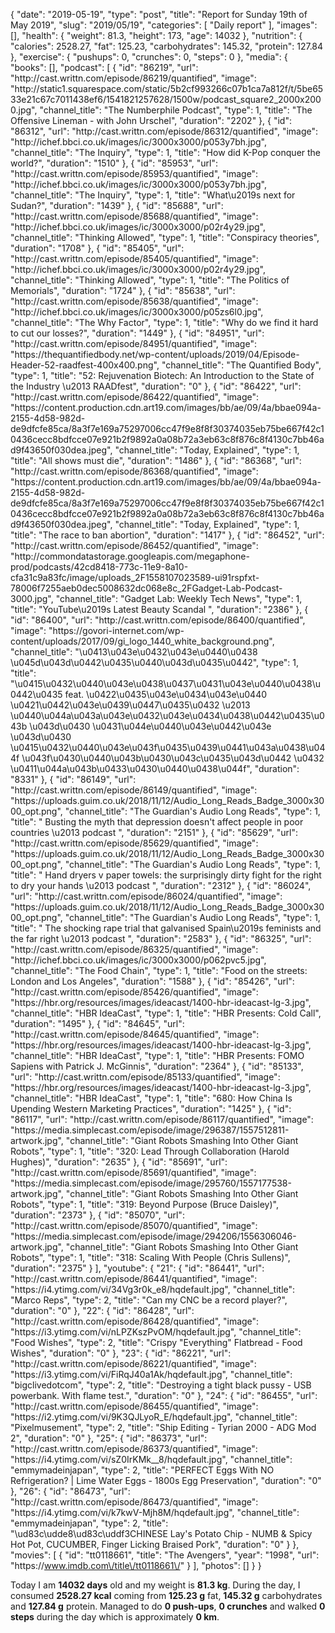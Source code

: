 {
    "date": "2019-05-19",
    "type": "post",
    "title": "Report for Sunday 19th of May 2019",
    "slug": "2019\/05\/19",
    "categories": [
        "Daily report"
    ],
    "images": [],
    "health": {
        "weight": 81.3,
        "height": 173,
        "age": 14032
    },
    "nutrition": {
        "calories": 2528.27,
        "fat": 125.23,
        "carbohydrates": 145.32,
        "protein": 127.84
    },
    "exercise": {
        "pushups": 0,
        "crunches": 0,
        "steps": 0
    },
    "media": {
        "books": [],
        "podcast": [
            {
                "id": "86219",
                "url": "http:\/\/cast.writtn.com\/episode\/86219\/quantified",
                "image": "http:\/\/static1.squarespace.com\/static\/5b2cf993266c07b1ca7a812f\/t\/5be6533e21c67c7011438ef6\/1541821257628\/1500w\/podcast_square2_2000x2000.jpg",
                "channel_title": "The Numberphile Podcast",
                "type": 1,
                "title": "The Offensive Lineman - with John Urschel",
                "duration": "2202"
            },
            {
                "id": "86312",
                "url": "http:\/\/cast.writtn.com\/episode\/86312\/quantified",
                "image": "http:\/\/ichef.bbci.co.uk\/images\/ic\/3000x3000\/p053y7bh.jpg",
                "channel_title": "The Inquiry",
                "type": 1,
                "title": "How did K-Pop conquer the world?",
                "duration": "1510"
            },
            {
                "id": "85953",
                "url": "http:\/\/cast.writtn.com\/episode\/85953\/quantified",
                "image": "http:\/\/ichef.bbci.co.uk\/images\/ic\/3000x3000\/p053y7bh.jpg",
                "channel_title": "The Inquiry",
                "type": 1,
                "title": "What\u2019s next for Sudan?",
                "duration": "1439"
            },
            {
                "id": "85688",
                "url": "http:\/\/cast.writtn.com\/episode\/85688\/quantified",
                "image": "http:\/\/ichef.bbci.co.uk\/images\/ic\/3000x3000\/p02r4y29.jpg",
                "channel_title": "Thinking Allowed",
                "type": 1,
                "title": "Conspiracy theories",
                "duration": "1708"
            },
            {
                "id": "85405",
                "url": "http:\/\/cast.writtn.com\/episode\/85405\/quantified",
                "image": "http:\/\/ichef.bbci.co.uk\/images\/ic\/3000x3000\/p02r4y29.jpg",
                "channel_title": "Thinking Allowed",
                "type": 1,
                "title": "The Politics of Memorials",
                "duration": "1724"
            },
            {
                "id": "85638",
                "url": "http:\/\/cast.writtn.com\/episode\/85638\/quantified",
                "image": "http:\/\/ichef.bbci.co.uk\/images\/ic\/3000x3000\/p05zs6l0.jpg",
                "channel_title": "The Why Factor",
                "type": 1,
                "title": "Why do we find it hard to cut our losses?",
                "duration": "1449"
            },
            {
                "id": "84951",
                "url": "http:\/\/cast.writtn.com\/episode\/84951\/quantified",
                "image": "https:\/\/thequantifiedbody.net\/wp-content\/uploads\/2019\/04\/Episode-Header-52-raadfest-400x400.png",
                "channel_title": "The Quantified Body",
                "type": 1,
                "title": "52: Rejuvenation Biotech: An Introduction to the State of the Industry \u2013 RAADfest",
                "duration": "0"
            },
            {
                "id": "86422",
                "url": "http:\/\/cast.writtn.com\/episode\/86422\/quantified",
                "image": "https:\/\/content.production.cdn.art19.com\/images\/bb\/ae\/09\/4a\/bbae094a-2155-4d58-982d-de9dfcfe85ca\/8a3f7e169a75297006cc47f9e8f8f30374035eb75be667f42c10436cecc8bdfcce07e921b2f9892a0a08b72a3eb63c8f876c8f4130c7bb46ad9f43650f030dea.jpeg",
                "channel_title": "Today, Explained",
                "type": 1,
                "title": "All shows must die",
                "duration": "1486"
            },
            {
                "id": "86368",
                "url": "http:\/\/cast.writtn.com\/episode\/86368\/quantified",
                "image": "https:\/\/content.production.cdn.art19.com\/images\/bb\/ae\/09\/4a\/bbae094a-2155-4d58-982d-de9dfcfe85ca\/8a3f7e169a75297006cc47f9e8f8f30374035eb75be667f42c10436cecc8bdfcce07e921b2f9892a0a08b72a3eb63c8f876c8f4130c7bb46ad9f43650f030dea.jpeg",
                "channel_title": "Today, Explained",
                "type": 1,
                "title": "The race to ban abortion",
                "duration": "1417"
            },
            {
                "id": "86452",
                "url": "http:\/\/cast.writtn.com\/episode\/86452\/quantified",
                "image": "http:\/\/commondatastorage.googleapis.com\/megaphone-prod\/podcasts\/42cd8418-773c-11e9-8a10-cfa31c9a83fc\/image\/uploads_2F1558107023589-ui91rspfxt-78006f7255aeb0dec5008632dc068e8c_2FGadget-Lab-Podcast-3000.jpg",
                "channel_title": "Gadget Lab: Weekly Tech News",
                "type": 1,
                "title": "YouTube\u2019s Latest Beauty Scandal ",
                "duration": "2386"
            },
            {
                "id": "86400",
                "url": "http:\/\/cast.writtn.com\/episode\/86400\/quantified",
                "image": "https:\/\/govori-internet.com\/wp-content\/uploads\/2017\/09\/gi_logo_1440_white_background.png",
                "channel_title": "\u0413\u043e\u0432\u043e\u0440\u0438 \u045d\u043d\u0442\u0435\u0440\u043d\u0435\u0442",
                "type": 1,
                "title": "\u0415\u0432\u0440\u043e\u0438\u0437\u0431\u043e\u0440\u0438\u0442\u0435 feat. \u0422\u0435\u043e\u0434\u043e\u0440 \u0421\u0442\u043e\u0439\u0447\u0435\u0432 \u2013 \u0440\u044a\u043a\u043e\u0432\u043e\u0434\u0438\u0442\u0435\u043b \u043d\u0430 \u0431\u044e\u0440\u043e\u0442\u043e \u043d\u0430 \u0415\u0432\u0440\u043e\u043f\u0435\u0439\u0441\u043a\u0438\u044f \u043f\u0430\u0440\u043b\u0430\u043c\u0435\u043d\u0442 \u0432 \u0411\u044a\u043b\u0433\u0430\u0440\u0438\u044f",
                "duration": "8331"
            },
            {
                "id": "86149",
                "url": "http:\/\/cast.writtn.com\/episode\/86149\/quantified",
                "image": "https:\/\/uploads.guim.co.uk\/2018\/11\/12\/Audio_Long_Reads_Badge_3000x3000_opt.png",
                "channel_title": "The Guardian's Audio Long Reads",
                "type": 1,
                "title": " Busting the myth that depression doesn't affect people in poor countries \u2013 podcast ",
                "duration": "2151"
            },
            {
                "id": "85629",
                "url": "http:\/\/cast.writtn.com\/episode\/85629\/quantified",
                "image": "https:\/\/uploads.guim.co.uk\/2018\/11\/12\/Audio_Long_Reads_Badge_3000x3000_opt.png",
                "channel_title": "The Guardian's Audio Long Reads",
                "type": 1,
                "title": " Hand dryers v paper towels: the surprisingly dirty fight for the right to dry your hands \u2013 podcast ",
                "duration": "2312"
            },
            {
                "id": "86024",
                "url": "http:\/\/cast.writtn.com\/episode\/86024\/quantified",
                "image": "https:\/\/uploads.guim.co.uk\/2018\/11\/12\/Audio_Long_Reads_Badge_3000x3000_opt.png",
                "channel_title": "The Guardian's Audio Long Reads",
                "type": 1,
                "title": " The shocking rape trial that galvanised Spain\u2019s feminists and the far right \u2013 podcast ",
                "duration": "2583"
            },
            {
                "id": "86325",
                "url": "http:\/\/cast.writtn.com\/episode\/86325\/quantified",
                "image": "http:\/\/ichef.bbci.co.uk\/images\/ic\/3000x3000\/p062pvc5.jpg",
                "channel_title": "The Food Chain",
                "type": 1,
                "title": "Food on the streets: London and Los Angeles",
                "duration": "1588"
            },
            {
                "id": "85426",
                "url": "http:\/\/cast.writtn.com\/episode\/85426\/quantified",
                "image": "https:\/\/hbr.org\/resources\/images\/ideacast\/1400-hbr-ideacast-lg-3.jpg",
                "channel_title": "HBR IdeaCast",
                "type": 1,
                "title": "HBR Presents: Cold Call",
                "duration": "1495"
            },
            {
                "id": "84645",
                "url": "http:\/\/cast.writtn.com\/episode\/84645\/quantified",
                "image": "https:\/\/hbr.org\/resources\/images\/ideacast\/1400-hbr-ideacast-lg-3.jpg",
                "channel_title": "HBR IdeaCast",
                "type": 1,
                "title": "HBR Presents: FOMO Sapiens with Patrick J. McGinnis",
                "duration": "2364"
            },
            {
                "id": "85133",
                "url": "http:\/\/cast.writtn.com\/episode\/85133\/quantified",
                "image": "https:\/\/hbr.org\/resources\/images\/ideacast\/1400-hbr-ideacast-lg-3.jpg",
                "channel_title": "HBR IdeaCast",
                "type": 1,
                "title": "680: How China Is Upending Western Marketing Practices",
                "duration": "1425"
            },
            {
                "id": "86117",
                "url": "http:\/\/cast.writtn.com\/episode\/86117\/quantified",
                "image": "https:\/\/media.simplecast.com\/episode\/image\/296387\/1557512811-artwork.jpg",
                "channel_title": "Giant Robots Smashing Into Other Giant Robots",
                "type": 1,
                "title": "320: Lead Through Collaboration (Harold Hughes)",
                "duration": "2635"
            },
            {
                "id": "85691",
                "url": "http:\/\/cast.writtn.com\/episode\/85691\/quantified",
                "image": "https:\/\/media.simplecast.com\/episode\/image\/295760\/1557177538-artwork.jpg",
                "channel_title": "Giant Robots Smashing Into Other Giant Robots",
                "type": 1,
                "title": "319: Beyond Purpose (Bruce Daisley)",
                "duration": "2373"
            },
            {
                "id": "85070",
                "url": "http:\/\/cast.writtn.com\/episode\/85070\/quantified",
                "image": "https:\/\/media.simplecast.com\/episode\/image\/294206\/1556306046-artwork.jpg",
                "channel_title": "Giant Robots Smashing Into Other Giant Robots",
                "type": 1,
                "title": "318: Scaling With People (Chris Sullens)",
                "duration": "2375"
            }
        ],
        "youtube": {
            "21": {
                "id": "86441",
                "url": "http:\/\/cast.writtn.com\/episode\/86441\/quantified",
                "image": "https:\/\/i4.ytimg.com\/vi\/34Vg3r0k_e8\/hqdefault.jpg",
                "channel_title": "Marco Reps",
                "type": 2,
                "title": "Can my CNC be a record player?",
                "duration": "0"
            },
            "22": {
                "id": "86428",
                "url": "http:\/\/cast.writtn.com\/episode\/86428\/quantified",
                "image": "https:\/\/i3.ytimg.com\/vi\/nLPZKszPvOM\/hqdefault.jpg",
                "channel_title": "Food Wishes",
                "type": 2,
                "title": "Crispy \"Everything\" Flatbread - Food Wishes",
                "duration": "0"
            },
            "23": {
                "id": "86221",
                "url": "http:\/\/cast.writtn.com\/episode\/86221\/quantified",
                "image": "https:\/\/i3.ytimg.com\/vi\/FiRqJ40a1Ak\/hqdefault.jpg",
                "channel_title": "bigclivedotcom",
                "type": 2,
                "title": "Destroying a tight black pussy - USB powerbank.  With flame test.",
                "duration": "0"
            },
            "24": {
                "id": "86455",
                "url": "http:\/\/cast.writtn.com\/episode\/86455\/quantified",
                "image": "https:\/\/i2.ytimg.com\/vi\/9K3QJLyoR_E\/hqdefault.jpg",
                "channel_title": "Pixelmusement",
                "type": 2,
                "title": "Ship Editing - Tyrian 2000 - ADG Mod 2",
                "duration": "0"
            },
            "25": {
                "id": "86373",
                "url": "http:\/\/cast.writtn.com\/episode\/86373\/quantified",
                "image": "https:\/\/i4.ytimg.com\/vi\/sZ0IrKMk__8\/hqdefault.jpg",
                "channel_title": "emmymadeinjapan",
                "type": 2,
                "title": "PERFECT Eggs With NO Refrigeration?  | Lime Water Eggs - 1800s Egg Preservation",
                "duration": "0"
            },
            "26": {
                "id": "86473",
                "url": "http:\/\/cast.writtn.com\/episode\/86473\/quantified",
                "image": "https:\/\/i4.ytimg.com\/vi\/k7kwV-Mjh8M\/hqdefault.jpg",
                "channel_title": "emmymadeinjapan",
                "type": 2,
                "title": "\ud83c\udde8\ud83c\uddf3CHINESE Lay's Potato Chip - NUMB & Spicy Hot Pot, CUCUMBER, Finger Licking Braised Pork",
                "duration": "0"
            }
        },
        "movies": [
            {
                "id": "tt0118661",
                "title": "The Avengers",
                "year": "1998",
                "url": "https:\/\/www.imdb.com\/title\/tt0118661\/"
            }
        ],
        "photos": []
    }
}

Today I am <strong>14032 days</strong> old and my weight is <strong>81.3 kg</strong>. During the day, I consumed <strong>2528.27 kcal</strong> coming from <strong>125.23 g</strong> fat, <strong>145.32 g</strong> carbohydrates and <strong>127.84 g</strong> protein. Managed to do <strong>0 push-ups</strong>, <strong>0 crunches</strong> and walked <strong>0 steps</strong> during the day which is approximately <strong>0 km</strong>.